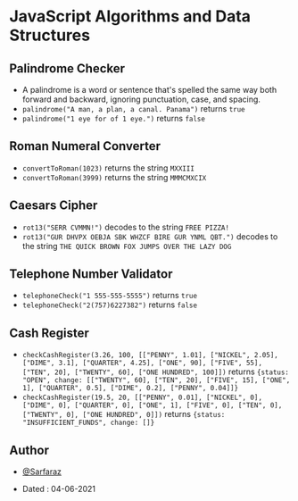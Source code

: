 # JavaScript Algorithms and Data Structures

## Palindrome Checker
- A palindrome is a word or sentence that's spelled the same way both forward and backward, ignoring punctuation, case, and spacing.
- `palindrome("A man, a plan, a canal. Panama")` returns `true`
- `palindrome("1 eye for of 1 eye.")` returns `false`

## Roman Numeral Converter
- `convertToRoman(1023)` returns the string `MXXIII`
- `convertToRoman(3999)` returns the string `MMMCMXCIX`

## Caesars Cipher
- `rot13("SERR CVMMN!")` decodes to the string `FREE PIZZA!`
- `rot13("GUR DHVPX OEBJA SBK WHZCF BIRE GUR YNML QBT.")` decodes to the string `THE QUICK BROWN FOX JUMPS OVER THE LAZY DOG`

## Telephone Number Validator
- `telephoneCheck("1 555-555-5555")` returns `true`
- `telephoneCheck("2(757)6227382")` returns `false`

## Cash Register
- `checkCashRegister(3.26, 100, [["PENNY", 1.01], ["NICKEL", 2.05], ["DIME", 3.1], ["QUARTER", 4.25], ["ONE", 90], ["FIVE", 55], ["TEN", 20], ["TWENTY", 60], ["ONE HUNDRED", 100]])` returns `{status: "OPEN", change: [["TWENTY", 60], ["TEN", 20], ["FIVE", 15], ["ONE", 1], ["QUARTER", 0.5], ["DIME", 0.2], ["PENNY", 0.04]]}`
- `checkCashRegister(19.5, 20, [["PENNY", 0.01], ["NICKEL", 0], ["DIME", 0], ["QUARTER", 0], ["ONE", 1], ["FIVE", 0], ["TEN", 0], ["TWENTY", 0], ["ONE HUNDRED", 0]])` returns `{status: "INSUFFICIENT_FUNDS", change: []}`

## Author

- [@Sarfaraz](https://www.github.com/GoogolDKhan)

- Dated : 04-06-2021
